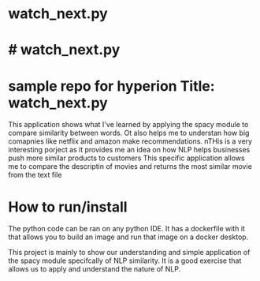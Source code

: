 # watch_next.py
# # watch_next.py
# sample repo for hyperion Title: watch_next.py

This application shows what I've learned by applying the spacy module to compare similarity between words. Ot also helps me to understan how big comapnies like netflix and amazon make recommendations. nTHis is a very interesting porject as it provides me an idea on how NLP helps businesses push more similar products to customers
This specific application allows me to compare the descriptin of movies and returns the most similar movie from the text file

# How to run/install
The python code can be ran on any python IDE. It has a dockerfile with it that allows you to build an image and run that image on a docker desktop.

This project is mainly to show our understanding and simple application of the spacy module specifcally of NLP similarity.
It is a good exercise that allows us to apply and understand the nature of NLP.
